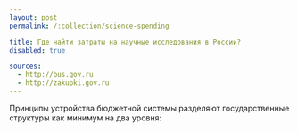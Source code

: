 ```yaml
---
layout: post
permalink: /:collection/science-spending

title: Где найти затраты на научные исследования в России?
disabled: true

sources:
  - http://bus.gov.ru​
  - http://zakupki.gov.ru​
---
```


Принципы устройства бюджетной системы разделяют государственные структуры как минимум на два уровня:
